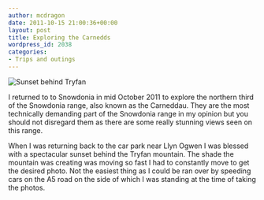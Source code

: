 ```yaml
---
author: mcdragon
date: 2011-10-15 21:00:36+00:00
layout: post
title: Exploring the Carnedds
wordpress_id: 2038
categories:
- Trips and outings
---
```


![Sunset behind Tryfan](https://img.mcdowell.si/2011/11/sunset_behind_tryfan-1.jpg "Sunset behind Tryfan")

I returned to to Snowdonia in mid October 2011 to explore the northern third of the Snowdonia range, also known as the Carneddau. They are the most technically demanding part of the Snowdonia range in my opinion but you should not disregard them as there are some really stunning views seen on this range.

When I was returning back to the car park near Llyn Ogwen I was blessed with a spectacular sunset behind the Tryfan mountain. The shade the mountain was creating was moving so fast I had to constantly move to get the desired photo. Not the easiest thing as I could be ran over by speeding cars on the A5 road on the side of which I was standing at the time of taking the photos.


